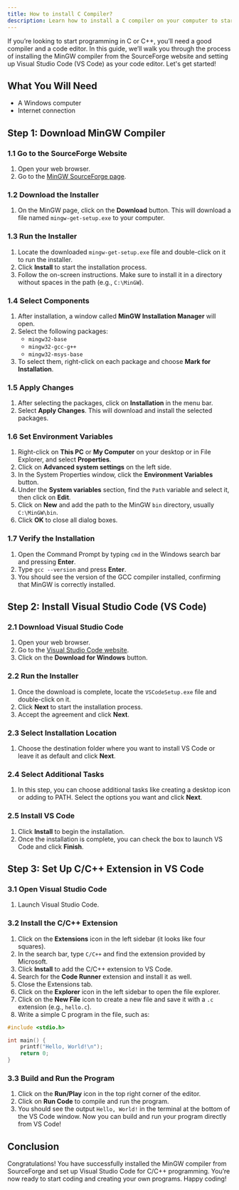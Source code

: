 ```yaml
---
title: How to install C Compiler?
description: Learn how to install a C compiler on your computer to start writing and running C programs.
---
```

If you’re looking to start programming in C or C++, you’ll need a good compiler and a code editor. In this guide, we’ll walk you through the process of installing the MinGW compiler from the SourceForge website and setting up Visual Studio Code (VS Code) as your code editor. Let's get started!

## What You Will Need

- A Windows computer
- Internet connection

## Step 1: Download MinGW Compiler

### 1.1 Go to the SourceForge Website

1. Open your web browser.
2. Go to the [MinGW SourceForge page](https://sourceforge.net/projects/mingw/).

### 1.2 Download the Installer

1. On the MinGW page, click on the **Download** button. This will download a file named `mingw-get-setup.exe` to your computer.

### 1.3 Run the Installer

1. Locate the downloaded `mingw-get-setup.exe` file and double-click on it to run the installer.
2. Click **Install** to start the installation process.
3. Follow the on-screen instructions. Make sure to install it in a directory without spaces in the path (e.g., `C:\MinGW`).

### 1.4 Select Components

1. After installation, a window called **MinGW Installation Manager** will open.
2. Select the following packages:
   - `mingw32-base`
   - `mingw32-gcc-g++`
   - `mingw32-msys-base`
3. To select them, right-click on each package and choose **Mark for Installation**.

### 1.5 Apply Changes

1. After selecting the packages, click on **Installation** in the menu bar.
2. Select **Apply Changes**. This will download and install the selected packages.

### 1.6 Set Environment Variables

1. Right-click on **This PC** or **My Computer** on your desktop or in File Explorer, and select **Properties**.
2. Click on **Advanced system settings** on the left side.
3. In the System Properties window, click the **Environment Variables** button.
4. Under the **System variables** section, find the `Path` variable and select it, then click on **Edit**.
5. Click on **New** and add the path to the MinGW `bin` directory, usually `C:\MinGW\bin`.
6. Click **OK** to close all dialog boxes.

### 1.7 Verify the Installation

1. Open the Command Prompt by typing `cmd` in the Windows search bar and pressing **Enter**.
2. Type `gcc --version` and press **Enter**.
3. You should see the version of the GCC compiler installed, confirming that MinGW is correctly installed.

## Step 2: Install Visual Studio Code (VS Code)

### 2.1 Download Visual Studio Code

1. Open your web browser.
2. Go to the [Visual Studio Code website](https://code.visualstudio.com/).
3. Click on the **Download for Windows** button.

### 2.2 Run the Installer

1. Once the download is complete, locate the `VSCodeSetup.exe` file and double-click on it.
2. Click **Next** to start the installation process.
3. Accept the agreement and click **Next**.

### 2.3 Select Installation Location

1. Choose the destination folder where you want to install VS Code or leave it as default and click **Next**.

### 2.4 Select Additional Tasks

1. In this step, you can choose additional tasks like creating a desktop icon or adding to PATH. Select the options you want and click **Next**.

### 2.5 Install VS Code

1. Click **Install** to begin the installation.
2. Once the installation is complete, you can check the box to launch VS Code and click **Finish**.

## Step 3: Set Up C/C++ Extension in VS Code

### 3.1 Open Visual Studio Code

1. Launch Visual Studio Code.

### 3.2 Install the C/C++ Extension

1. Click on the **Extensions** icon in the left sidebar (it looks like four squares).
2. In the search bar, type `C/C++` and find the extension provided by Microsoft.
3. Click **Install** to add the C/C++ extension to VS Code.
4. Search for the **Code Runner** extension and install it as well.
5. Close the Extensions tab.
6. Click on the **Explorer** icon in the left sidebar to open the file explorer.
7. Click on the **New File** icon to create a new file and save it with a `.c` extension (e.g., `hello.c`).
8. Write a simple C program in the file, such as:

```c
#include <stdio.h>

int main() {
    printf("Hello, World!\n");
    return 0;
}
```

### 3.3 Build and Run the Program
1. Click on the **Run/Play** icon in the top right corner of the editor.
2. Click on **Run Code** to compile and run the program.
3. You should see the output `Hello, World!` in the terminal at the bottom of the VS Code window. Now you can build and run your program directly from VS Code!

## Conclusion

Congratulations! You have successfully installed the MinGW compiler from SourceForge and set up Visual Studio Code for C/C++ programming. You’re now ready to start coding and creating your own programs. Happy coding!
